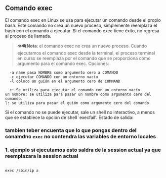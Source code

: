 ## Comando exec
El comando exec en Linux se usa para ejecutar un comando desde el propio bash. 
Este comando no crea un nuevo proceso, simplemente reemplaza 
el bash con el comando a ejecutar. Si el comando exec tiene éxito, no regresa al proceso de llamada.

>👁‍🗨**Nota**: el comando exec no crea un nuevo proceso. Cuando ejecutamos el comando exec desde la terminal, 
el proceso terminal en curso se reemplaza por el comando que se proporciona como argumento para el comando exec.
Opciones:
```shell
  -a name pasa NOMBRE como argumento cero a COMANDO
  -c ejecutar COMANDO con un entorno vacío
  -l coloco un guión en el argumento cero de COMMAND
  
  c: Se utiliza para ejecutar el comando con un entorno vacío.
un nombre: se utiliza para pasar un nombre como argumento cero del comando.
l: se utiliza para pasar el guión como argumento cero del comando.
```
Si el comando no se puede ejecutar, sale un shell no interactivo, a menos que
se establece la opción de shell `execfail'.
Estado de salida:

### tambien teber encuenta que  lo que pongas dentro  del conamdno `exec` no contendra las variables de entorno locales

### 1. ejemplo si ejecutamos esto saldra de la session actual ya que reemplazara la session actual

```shell

exec /sbin/ip a
```
